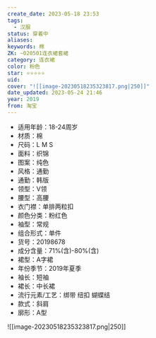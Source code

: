 ```yaml
---
create_date: 2023-05-18 23:53
tags:
  - 汉服
status: 穿着中
aliases:
keywords: 棉
ZK: ~020501连衣裙套裙
category: 连衣裙
color: 粉色
star: ⭐⭐⭐⭐⭐
uid:
cover: "![[image-20230518235323817.png|250]]"
date_updated: 2023-05-24 21:46
year: 2019
from: 淘宝
---
```


- 适用年龄：18-24周岁
- 材质：棉
- 尺码：L M S
- 面料：织锦
- 图案：纯色
- 风格：通勤
- 通勤：韩版
- 领型：V领
- 腰型：高腰
- 衣门襟：单排两粒扣
- 颜色分类：粉红色
- 袖型：常规
- 组合形式：单件
- 货号：20198678
- 成分含量：71%(含)-80%(含)
- 裙型：A字裙
- 年份季节：2019年夏季
- 袖长：短袖
- 裙长：中长裙
- 流行元素/工艺：绑带 纽扣 蝴蝶结
- 款式：斜肩
- 廓形：A型

![[image-20230518235323817.png|250]]
